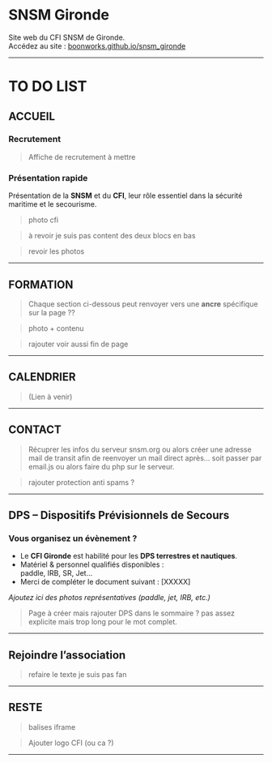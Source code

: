 #  SNSM Gironde

Site web du CFI SNSM de Gironde.  
Accédez au site : [boonworks.github.io/snsm_gironde](https://boonworks.github.io/snsm_gironde/)

---

# TO DO LIST



## ACCUEIL

###  Recrutement  
 > Affiche de recrutement à mettre

###  Présentation rapide
Présentation de la **SNSM** et du **CFI**, leur rôle essentiel dans la sécurité maritime et le secourisme.

>photo cfi

> à revoir je suis pas content des deux blocs en bas 

> revoir les photos

---

## FORMATION

> Chaque section ci-dessous peut renvoyer vers une **ancre** spécifique sur la page ??

> photo + contenu

> rajouter voir aussi fin de page
---


##  CALENDRIER

 >(Lien à venir)

---

##  CONTACT



> Récuprer les infos du serveur snsm.org ou alors créer une adresse mail de transit afin de reenvoyer un mail direct après... soit passer par email.js ou alors faire du php sur le serveur.

> rajouter protection anti spams ?

---


##  DPS – Dispositifs Prévisionnels de Secours 

###  Vous organisez un évènement ?

- Le **CFI Gironde** est habilité pour les **DPS terrestres et nautiques**.
- Matériel & personnel qualifiés disponibles :  
  paddle, IRB, SR, Jet...
-  Merci de compléter le document suivant : [XXXXX]

 *Ajoutez ici des photos représentatives (paddle, jet, IRB, etc.)*


> Page à créer mais rajouter DPS dans le sommaire ? pas assez explicite mais trop long pour le mot complet.

---



##  Rejoindre l’association 

> refaire le texte je suis pas fan

---

## RESTE

> balises iframe

> Ajouter logo CFI (ou ca ?)
---